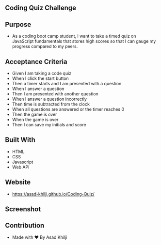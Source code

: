 ## Coding Quiz Challenge

## Purpose

* As a coding boot camp student, I want to take a timed quiz on JavaScript fundamentals that stores high scores so that I can gauge my progress compared to my peers.

## Acceptance Criteria

* Given I am taking a code quiz
* When I click the start button
* Then a timer starts and I am presented with a question
* When I answer a question
* Then I am presented with another question
* When I answer a question incorrectly
* Then time is subtracted from the clock
* When all questions are answered or the timer reaches 0
* Then the game is over
* When the game is over
* Then I can save my initials and score

## Built With

* HTML
* CSS
* Javascript
* Web API

## Website

* https://asad-khilji.github.io/Coding-Quiz/

## Screenshot

## Contribution

* Made with ❤️ By Asad Khilji